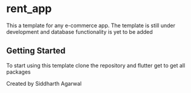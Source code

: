 # rent_app

This a template for any e-commerce app.
The template is still under development and database functionality is yet to be added

## Getting Started

To start using this template clone the repository and flutter get to get all packages

Created by Siddharth Agarwal
